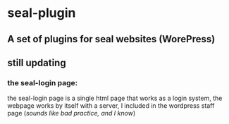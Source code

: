 # seal-plugin
## A set of plugins for seal websites (WorePress)
still updating
---
### **the seal-login page:**
the seal-login page is a single html page that works as a login system, the webpage works by itself with a server, I included in the wordpress staff page (*sounds like bad practice, and I know*)